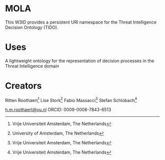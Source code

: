 # MOLA
This W3ID provides a persistent URI namespace for the Threat Intelligence Decision Ontology (TIDO).

# Uses
A lightweight ontology for the representation of decision processes in the Threat Intelligence domain

# Creators

Ritten Roothaert[^1]
Lise Stork[^2]
Fabio Massacci[^1]
Stefan Schlobach[^1]

[^1]: Vrije Universiteit Amsterdam, The Netherlands
[^2]: University of Amsterdam, The Netherlands

h.m.roothaert@vu.nl
ORCID: 0009-0008-7843-6513
